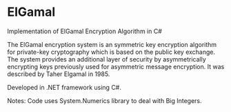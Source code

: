 # ElGamal
Implementation of ElGamal Encryption Algorithm in C#


The ElGamal encryption system is an symmetric key encryption algorithm for private-key cryptography which is based on the public key exchange. The system provides an additional layer of security by asymmetrically encrypting keys previously used for asymmetric message encryption. It was described by Taher Elgamal in 1985.


Developed in .NET framework using C#.


Notes: Code uses System.Numerics library to deal with Big Integers.
